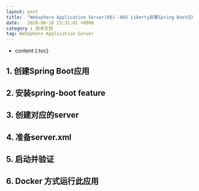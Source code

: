 ```yaml
---
layout: post
title:  "Websphere Application Server(08)--WAS Liberty部署Spring Boot应用"
date:   2020-08-18 15:31:01 +0800
category : 技术文档
tag: WebSphere Application Server
---
```


* content
{:toc}


## 1. 创建Spring Boot应用

## 2. 安装spring-boot feature

## 3. 创建对应的server

## 4. 准备server.xml

## 5. 启动并验证

## 6. Docker 方式运行此应用
